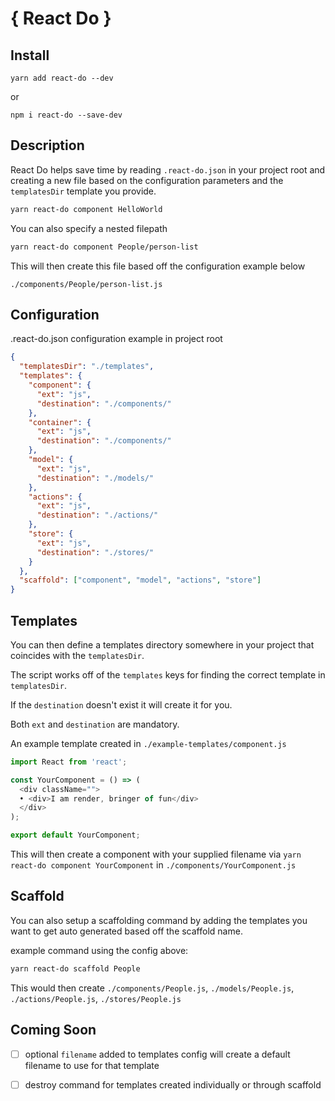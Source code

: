# { React Do }

## Install

`yarn add react-do --dev`

or

`npm i react-do --save-dev`

## Description

React Do helps save time by reading `.react-do.json` in your project root and creating
a new file based on the configuration parameters and the `templatesDir` template you provide.

```bash
yarn react-do component HelloWorld
```

You can also specify a nested filepath

```bash
yarn react-do component People/person-list
```

This will then create this file based off the configuration example below

`./components/People/person-list.js`


## Configuration

.react-do.json configuration example in project root

```json
{
  "templatesDir": "./templates",
  "templates": {
    "component": {
      "ext": "js",
      "destination": "./components/"
    },
    "container": {
      "ext": "js",
      "destination": "./components/"
    },
    "model": {
      "ext": "js",
      "destination": "./models/"
    },
    "actions": {
      "ext": "js",
      "destination": "./actions/"
    },
    "store": {
      "ext": "js",
      "destination": "./stores/"
    }
  },
  "scaffold": ["component", "model", "actions", "store"]
}
```

## Templates

You can then define a templates directory somewhere in your project that
coincides with the `templatesDir`.

The script works off of the `templates` keys for finding the correct template in `templatesDir`.

If the `destination` doesn't exist it will create it for you.

Both `ext` and `destination` are mandatory.

An example template created in `./example-templates/component.js`

```javascript
import React from 'react';

const YourComponent = () => (
  <div className="">
  • <div>I am render, bringer of fun</div>
  </div>
);

export default YourComponent;
```

This will then create a component with your supplied filename via `yarn react-do component YourComponent`
in `./components/YourComponent.js`

## Scaffold

You can also setup a scaffolding command by adding the templates you want to get auto generated based off the scaffold name.

example command using the config above:

```bash
yarn react-do scaffold People
```

This would then create `./components/People.js`, `./models/People.js`, `./actions/People.js`, `./stores/People.js`

## Coming Soon

- [ ] optional `filename` added to templates config will create a default filename to use for that template
- [ ] destroy command for templates created individually or through scaffold

